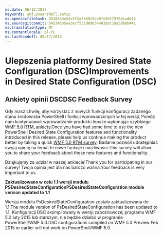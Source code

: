 ```yaml
---
ms.date: 06/12/2017
keywords: wmf,powershell,setup
ms.openlocfilehash: 4338364c64eff2a7a59c5ae9fe80f75760cade42
ms.sourcegitcommit: 54534635eedacf531d8d6344019dc16a50b8b441
ms.translationtype: MT
ms.contentlocale: pl-PL
ms.lasthandoff: 05/17/2018
---
```

# <a name="improvements-in-desired-state-configuration-dsc"></a><span data-ttu-id="d284d-102">Ulepszenia platformy Desired State Configuration (DSC)</span><span class="sxs-lookup"><span data-stu-id="d284d-102">Improvements in Desired State Configuration (DSC)</span></span>

## <a name="dsc-feedback-survey"></a><span data-ttu-id="d284d-103">Ankiety opinii DSC</span><span class="sxs-lookup"><span data-stu-id="d284d-103">DSC Feedback Survey</span></span>

<span data-ttu-id="d284d-104">Gdy masz chwilę, aby korzystać z nowych funkcji konfiguracji żądanego stanu środowiska PowerShell i funkcji wprowadzonych w tej wersji, Pomóż nam kontynuować wprowadzanie produktu lepsze wykonując szybkiego [WMF 5.0 RTM, ankiety](https://www.surveymonkey.com/r/SGLQM5W).</span><span class="sxs-lookup"><span data-stu-id="d284d-104">Once you have had some time to use the new PowerShell Desired State Configuration features and functionality introduced in this release, please help us continue making the product better by taking a quick [WMF 5.0 RTM survey](https://www.surveymonkey.com/r/SGLQM5W).</span></span> <span data-ttu-id="d284d-105">Badanie pozwoli udostępniać swoją opinię na temat te nowe funkcje i możliwości.</span><span class="sxs-lookup"><span data-stu-id="d284d-105">This survey will allow you to share your feedback about these new features and functionality.</span></span>

<span data-ttu-id="d284d-106">Dziękujemy za udział w naszej ankiecie!</span><span class="sxs-lookup"><span data-stu-id="d284d-106">Thank you for participating in our survey!</span></span> <span data-ttu-id="d284d-107">Twoja opinia jest dla nas bardzo ważna.</span><span class="sxs-lookup"><span data-stu-id="d284d-107">Your feedback is very important to us.</span></span>

<span data-ttu-id="d284d-108">**Zaktualizowano w celu 1.1 wersji modułu PSDesiredStateConfiguration**</span><span class="sxs-lookup"><span data-stu-id="d284d-108">**PSDesiredStateConfiguration module version updated to 1.1**</span></span>

<span data-ttu-id="d284d-109">Wersja modułu PsDesiredStateConfiguration została zaktualizowana do 1.1.</span><span class="sxs-lookup"><span data-stu-id="d284d-109">The module version of PsDesiredStateConfiguration has been updated to 1.1.</span></span> <span data-ttu-id="d284d-110">Konfiguracji DSC skompilowany w wersji zapoznawczej programu WMF 5.0 luty 2015 lub starszym, nie będzie działać w programie PowerShell/WMF 5.0.</span><span class="sxs-lookup"><span data-stu-id="d284d-110">DSC configurations compiled on WMF 5.0 Preview Feb 2015 or earlier will not work on PowerShell/WMF 5.0.</span></span>
